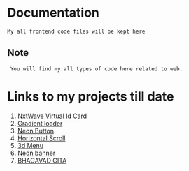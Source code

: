 # Documentation
	My all frontend code files will be kept here
	
## Note
	 You will find my all types of code here related to web.
	 
# Links to my projects till date 
1. [NxtWave Virtual Id Card](https://shiv-am-saxenaa.github.io/Front-End-Work/NxtWave%20Id%20Card/index.html)
2. [Gradient loader](https://shiv-am-saxenaa.github.io/Front-End-Work/gradient%20loader/index.html)
3. [Neon Button](https://shiv-am-saxenaa.github.io/Front-End-Work/neon/index.html)
4. [Horizontal Scroll](https://shiv-am-saxenaa.github.io/Front-End-Work/Move%20background%20image%20on%20scroll/index.html)
5. [3d Menu](https://shiv-am-saxenaa.github.io/Front-End-Work/3d%20social%20media%20icon/index.html)
6. [Neon banner](https://shiv-am-saxenaa.github.io/Front-End-Work/ui%20card%20design/index.html)
6. [BHAGAVAD GITA](https://shiv-am-saxenaa.github.io/Front-End-Work/Bhagavad%20Gita/index.html)
